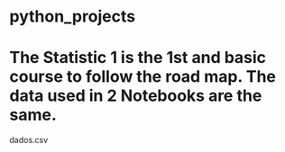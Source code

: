 # python_projects

# The Statistic 1 is the 1st and basic course to follow the road map. The data used in 2 Notebooks are the same.
dados.csv
